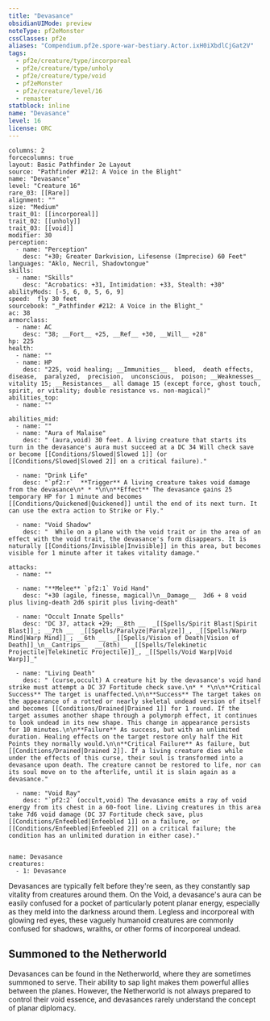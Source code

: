 ```yaml
---
title: "Devasance"
obsidianUIMode: preview
noteType: pf2eMonster
cssClasses: pf2e
aliases: "Compendium.pf2e.spore-war-bestiary.Actor.ixH0iXbdlCjGat2V" 
tags:
  - pf2e/creature/type/incorporeal
  - pf2e/creature/type/unholy
  - pf2e/creature/type/void
  - pf2eMonster
  - pf2e/creature/level/16
  - remaster
statblock: inline
name: "Devasance"
level: 16
license: ORC
---
```


```statblock
columns: 2
forcecolumns: true
layout: Basic Pathfinder 2e Layout
source: "Pathfinder #212: A Voice in the Blight"
name: "Devasance"
level: "Creature 16"
rare_03: [[Rare]]
alignment: ""
size: "Medium"
trait_01: [[incorporeal]]
trait_02: [[unholy]]
trait_03: [[void]]
modifier: 30
perception:
  - name: "Perception"
    desc: "+30; Greater Darkvision, Lifesense (Imprecise) 60 Feet"
languages: "Aklo, Necril, Shadowtongue"
skills:
  - name: "Skills"
    desc: "Acrobatics: +31, Intimidation: +33, Stealth: +30"
abilityMods: [-5, 6, 0, 5, 6, 9]
speed:  fly 30 feet
sourcebook: "_Pathfinder #212: A Voice in the Blight_"
ac: 38
armorclass:
  - name: AC
    desc: "38; __Fort__ +25, __Ref__ +30, __Will__ +28"
hp: 225
health:
  - name: ""
  - name: HP
    desc: "225, void healing; __Immunities__  bleed,  death effects,  disease,  paralyzed,  precision,  unconscious,  poison; __Weaknesses__ vitality 15; __Resistances__ all damage 15 (except force, ghost touch, spirit, or vitality; double resistance vs. non-magical)"
abilities_top:
  - name: ""

abilities_mid:
  - name: ""
  - name: "Aura of Malaise"
    desc: " (aura,void) 30 feet. A living creature that starts its turn in the devasance's aura must succeed at a DC 34 Will check save or become [[Conditions/Slowed|Slowed 1]] (or [[Conditions/Slowed|Slowed 2]] on a critical failure)."

  - name: "Drink Life"
    desc: "`pf2:r`  **Trigger** A living creature takes void damage from the devasance\n* * *\n\n**Effect** The devasance gains 25 temporary HP for 1 minute and becomes [[Conditions/Quickened|Quickened]] until the end of its next turn. It can use the extra action to Strike or Fly."

  - name: "Void Shadow"
    desc: "  While on a plane with the void trait or in the area of an effect with the void trait, the devasance's form disappears. It is naturally [[Conditions/Invisible|Invisible]] in this area, but becomes visible for 1 minute after it takes vitality damage."

attacks:
  - name: ""

  - name: "**Melee** `pf2:1` Void Hand"
    desc: "+30 (agile, finesse, magical)\n__Damage__  3d6 + 8 void plus living-death 2d6 spirit plus living-death"

  - name: "Occult Innate Spells"
    desc: "DC 37, attack +29; __8th __  _[[Spells/Spirit Blast|Spirit Blast]]_; __7th __  _[[Spells/Paralyze|Paralyze]]_, _[[Spells/Warp Mind|Warp Mind]]_; __6th __  _[[Spells/Vision of Death|Vision of Death]]_\n__Cantrips__  __(8th)__ _[[Spells/Telekinetic Projectile|Telekinetic Projectile]]_, _[[Spells/Void Warp|Void Warp]]_"

  - name: "Living Death"
    desc: " (curse,occult) A creature hit by the devasance's void hand strike must attempt a DC 37 Fortitude check save.\n* * *\n\n**Critical Success** The target is unaffected.\n\n**Success** The target takes on the appearance of a rotted or nearly skeletal undead version of itself and becomes [[Conditions/Drained|Drained 1]] for 1 round. If the target assumes another shape through a polymorph effect, it continues to look undead in its new shape. This change in appearance persists for 10 minutes.\n\n**Failure** As success, but with an unlimited duration. Healing effects on the target restore only half the Hit Points they normally would.\n\n**Critical Failure** As failure, but [[Conditions/Drained|Drained 2]]. If a living creature dies while under the effects of this curse, their soul is transformed into a devasance upon death. The creature cannot be restored to life, nor can its soul move on to the afterlife, until it is slain again as a devasance."

  - name: "Void Ray"
    desc: "`pf2:2` (occult,void) The devasance emits a ray of void energy from its chest in a 60-foot line. Living creatures in this area take 7d6 void damage (DC 37 Fortitude check save, plus [[Conditions/Enfeebled|Enfeebled 1]] on a failure, or [[Conditions/Enfeebled|Enfeebled 2]] on a critical failure; the condition has an unlimited duration in either case)."
 
```

```encounter-table
name: Devasance
creatures:
  - 1: Devasance
```



Devasances are typically felt before they're seen, as they constantly sap vitality from creatures around them. On the Void, a devasance's aura can be easily confused for a pocket of particularly potent planar energy, especially as they meld into the darkness around them. Legless and incorporeal with glowing red eyes, these vaguely humanoid creatures are commonly confused for shadows, wraiths, or other forms of incorporeal undead.

## Summoned to the Netherworld

Devasances can be found in the Netherworld, where they are sometimes summoned to serve. Their ability to sap light makes them powerful allies between the planes. However, the Netherworld is not always prepared to control their void essence, and devasances rarely understand the concept of planar diplomacy.
